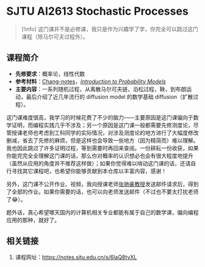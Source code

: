 # SJTU AI2613 Stochastic Processes

> [!info]
> 这门课并不是必修课，我只是作为兴趣学了学，你完全可以跳过这门课程（除马尔可夫过程外）。

## 课程简介

- **先修要求**：概率论，线性代数
- **参考材料**：[Chang-notes](http://www.stat.yale.edu/~pollard/Courses/251.spring2013/Handouts/Chang-notes.pdf)，[*Introduction to Probability Models*](https://book.douban.com/subject/26761202/)
- **主要内容**：一系列随机过程，从离散马尔可夫链，泊松过程，鞅，到布朗运动，最后介绍了近几年流行的 diffusion model 的数学基础 diffusion（扩散过程）。

这门课难度很高，我学习的时候花费了不少的脑力——主要原因是这门课偏向于数学证明，而编程实践几乎不涉及；另一个原因是这门课一般都需要先修测度论，尽管授课老师也考虑到工科同学的实际情况，对涉及测度论的地方进行了大幅度修改删减，省去了先修的麻烦，但是这样也会导致一些地方（因为精简而）难以理解。我也因此跳过了许多证明过程，等到需要时再回来查阅。一份耕耘一份收获，如果你能完完全全理解这门课的话，那么你对概率的认识想必也会有很大程度地提升（虽然从应用的角度并不推荐这样做）；如果你觉得难以啃动这门课的话，还请自行寻找其它课程吧，也希望你能够贡献到本仓库以丰富内容，感谢！

另外，这门课不公开作业、视频，我向授课老师[张驰豪教授](mailto:chihao@cs.sjtu.edu.cn)发送邮件请求后，得到了全部的作业。如果你需要的话，也可以向老师发送邮件（不过也不要太打扰老师了😂）。

题外话，真心希望哪天国内的计算机相关专业都能有属于自己的数学课，偏向编程应用的那种，就好了。

## 相关链接

1. 课程网址：<https://notes.sjtu.edu.cn/s/6laQ8tvXL>
